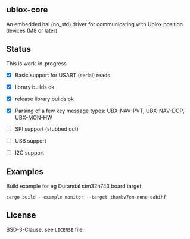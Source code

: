 ## ublox-core
An embedded hal (no_std) driver for communicating with Ublox position 
devices (M8 or later)

## Status

This is work-in-progress

- [x] Basic support for USART (serial) reads
- [x] library builds ok 
- [x] release library builds ok
- [x] Parsing of a few key message types:
    UBX-NAV-PVT, UBX-NAV-DOP, UBX-MON-HW
- [ ] SPI support (stubbed out)
- [ ] USB support
- [ ] I2C support


## Examples

Build example for eg Durandal stm32h743 board target:
```
cargo build --example monitor --target thumbv7em-none-eabihf 
```


## License

BSD-3-Clause, see `LICENSE` file.
 
